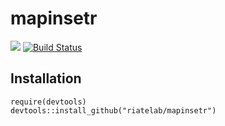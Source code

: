 # mapinsetr

![](https://img.shields.io/badge/license-GPL--3-brightgreen.svg?style=flat) 
[![Build Status](https://travis-ci.org/riatelab/mapinsetr.svg?branch=master)](https://travis-ci.org/riatelab/mapinsetr)  
  
  
## Installation
```{r}
require(devtools)
devtools::install_github("riatelab/mapinsetr")
```




